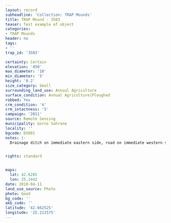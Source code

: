 ```yaml
---
layout: record
subheadline: 'Collection: TRAP Mounds'
title: TRAP Mound - 3503
teaser: Test example of object
categories:
- TRAP Mounds
header: no
tags:
- ''
trap_id: '3503'

certainty: Certain
elevation: '450'
max_diameter: '10'
min_diameter: '5'
height: '0.2'
size_category: Small
surrounding_land_use: Annual Agriculture
surface_condition: Annual Agriculture|Ploughed
robbed: Yes
crm_condition: '4'
crm_intactness: '5'
campaign: '2011'
source: Remote Sensing
municipality: Gorno Sahrane
locality: ''
bgcode: DS001
notes: |-
  Drainage ditch on immediate eastern side, road on immediate western side and old robbers' trench on south side of mound.


rights: standard


maps:
  lat: 42.6285
  lon: 25.2442
date: 2018-04-11
land_use_source: Photo
photo: Good
bg_code: ''
akb_code: ''
latitude: '42.662525'
longitude: '25.212575'
---
```


